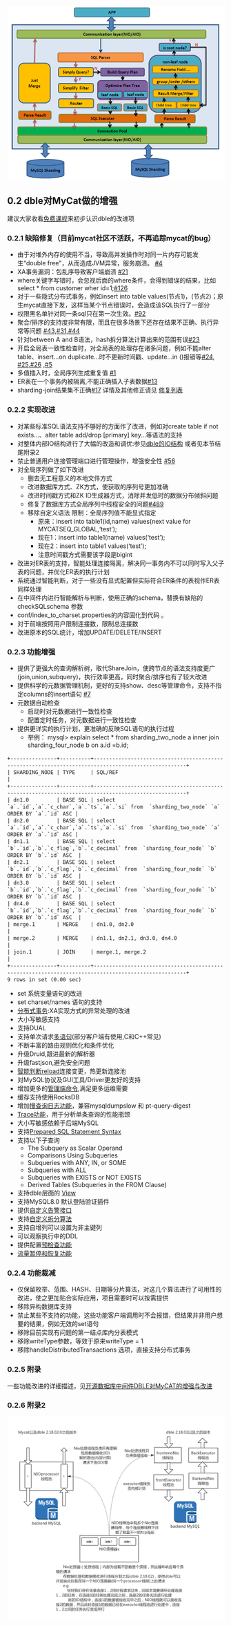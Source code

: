 ![dble](.pics/architecture.PNG)

## 0.2 dble对MyCat做的增强

建议大家收看[免费课程](http://edu.itpub.net/course/10225.html)来初步认识dble的改进项

### 

### 0.2.1 缺陷修复（目前mycat社区不活跃，不再追踪mycat的bug）

- 由于对堆外内存的使用不当，导致高并发操作时对同一片内存可能发生“double free"，从而造成JVM异常，服务崩溃。 [#4](https://github.com/actiontech/dble/issues/4)
- XA事务漏洞：包乱序导致客户端崩溃 [#21](https://github.com/actiontech/dble/issues/21)
- where关键字写错时，会忽视后面的where条件，会得到错误的结果，比如select * from customer wher id=1;[#126](https://github.com/actiontech/dble/issues/126)
- 对于一些隐式分布式事务，例如insert into table values(节点1)，(节点2)；原生mycat直接下发，这样当某个节点错误时，会造成该SQL执行了一部分
- 权限黑名单针对同一条sql只在第一次生效。[#92](https://github.com/actiontech/dble/issues/92)
- 聚合/排序的支持度非常有限，而且在很多场景下还存在结果不正确、执行异常等问题 [#43](https://github.com/actiontech/dble/issues/43),[#31](https://github.com/actiontech/dble/issues/31),[#44](https://github.com/actiontech/dble/issues/44)
- 针对between A and B语法，hash拆分算法计算出来的范围有误[#23](https://github.com/actiontech/dble/issues/23)
- 开启全局表一致性检查时，对全局表的处理存在诸多问题，例如不能alter table、insert...on duplicate...时不更新时间戳、update...in ()报错等[#24](https://github.com/actiontech/dble/issues/24), [#25](https://github.com/actiontech/dble/issues/25),[#26](https://github.com/actiontech/dble/issues/26) ,[#5](https://github.com/actiontech/dble/issues/5)
- 多值插入时，全局序列生成重复值 [#1](https://github.com/actiontech/dble/issues/1)
- ER表在一个事务内被隔离,不能正确插入子表数据[#13](https://github.com/actiontech/dble/issues/13)
- sharding-join结果集不正确[#17](https://github.com/actiontech/dble/issues/17)
   详情及其他修正请见 [修复列表](https://github.com/actiontech/dble/issues?q=is%3Aissue+label%3AMyCAT-issue)

### 

### 0.2.2 实现改进

- 对某些标准SQL语法支持不够好的方面作了改进，例如对create table if not exists...、alter table add/drop [primary] key...等语法的支持
- 对整体内部IO结构进行了大幅的改造和调优:参见[dble的IO结构](https://github.com/actiontech/dble-docs-cn/blob/master/0.overview/pic/dble_IO_cn.png) 或者见本节结尾附录2
- 禁止普通用户连接管理端口进行管理操作，增强安全性 [#56](https://github.com/actiontech/dble/issues/56)
- 对全局序列做了如下改进
  - 删去无工程意义的本地文件方式
  - 改进数据库方式、ZK方式，使获取的序列号更加准确
  - 改进时间戳方式和ZK ID生成器方式，消除并发低时的数据分布倾斜问题
  - 修复了数据库方式全局序列中线程安全的问题[#489](https://github.com/actiontech/dble/issues/489)
  - 移除自定义语法   限制：全局序列值不能显式指定
    - 原来：insert into table1(id,name) values(next value for MYCATSEQ_GLOBAL,‘test’);
    - 现在1：insert into table1(name) values(‘test’);
    - 现在2：insert into table1 values(‘test’);
    - 注意时间戳方式需要该字段是bigint
- 改进对ER表的支持，智能处理连接隔离，解决同一事务内不可以同时写入父子表的问题，并优化ER表的执行计划
- 系统通过智能判断，对于一些没有显式配置但实际符合ER条件的表视作ER表同样处理
- 在中间件内进行智能解析与判断，使用正确的schema，替换有缺陷的checkSQLschema 参数
- conf/index_to_charset.properties的内容固化到代码 。
- 对于前端按照用户限制连接数，限制总连接数
- 改进原本的SQL统计，增加UPDATE/DELETE/INSERT

### 

### 0.2.3 功能增强

- 提供了更强大的查询解析树，取代ShareJoin，使跨节点的语法支持度更广(join,union,subquery)，执行效率更高，同时聚合/排序也有了较大改进
- 提供科学的元数据管理机制，更好的支持show、desc等管理命令，支持不指定columns的insert语句 [#7](https://github.com/actiontech/dble/issues/7)
- 元数据自动检查
  - 启动时对元数据进行一致性检查
  - 配置定时任务，对元数据进行一致性检查
- 提供更详实的执行计划，更准确的反映SQL语句的执行过程
  - 举例： mysql> explain select * from sharding_two_node a inner join sharding_four_node b on a.id =b.id;

```
+---------------+----------+----------------------------------------------------------------------------------------------------+
| SHARDING_NODE | TYPE     | SQL/REF                                                                                            |
+---------------+----------+----------------------------------------------------------------------------------------------------+
| dn1.0         | BASE SQL | select `a`.`id`,`a`.`c_char`,`a`.`ts`,`a`.`si` from  `sharding_two_node` `a` ORDER BY `a`.`id` ASC |
| dn2.0         | BASE SQL | select `a`.`id`,`a`.`c_char`,`a`.`ts`,`a`.`si` from  `sharding_two_node` `a` ORDER BY `a`.`id` ASC |
| dn1.1         | BASE SQL | select `b`.`id`,`b`.`c_flag`,`b`.`c_decimal` from  `sharding_four_node` `b` ORDER BY `b`.`id` ASC  |
| dn2.1         | BASE SQL | select `b`.`id`,`b`.`c_flag`,`b`.`c_decimal` from  `sharding_four_node` `b` ORDER BY `b`.`id` ASC  |
| dn3.0         | BASE SQL | select `b`.`id`,`b`.`c_flag`,`b`.`c_decimal` from  `sharding_four_node` `b` ORDER BY `b`.`id` ASC  |
| dn4.0         | BASE SQL | select `b`.`id`,`b`.`c_flag`,`b`.`c_decimal` from  `sharding_four_node` `b` ORDER BY `b`.`id` ASC  |
| merge.1       | MERGE    | dn1.0, dn2.0                                                                                       |
| merge.2       | MERGE    | dn1.1, dn2.1, dn3.0, dn4.0                                                                         |
| join.1        | JOIN     | merge.1, merge.2                                                                                   |
+---------------+----------+----------------------------------------------------------------------------------------------------+
9 rows in set (0.00 sec)
```

- set 系统变量语句的改进
- set charset/names 语句的支持
- [分布式事务](https://github.com/actiontech/dble-docs-cn/blob/master/2.Function/2.05_distribute_transaction.md):XA实现方式的异常处理的改进
- 大小写敏感支持
- 支持DUAL
- 支持单次请求[多语句](https://github.com/actiontech/dble-docs-cn/blob/master/4.Protocol/4.3_Text_Protocol.md#4311--multi-statement)(部分客户端有使用,C和C++常见)
- 不断丰富的路由规则优化和条件优化
- 升级Druid,跟进最新的解析器
- 升级fastjson,避免安全问题
- [智能判断reload](https://github.com/actiontech/dble-docs-cn/blob/master/2.Function/2.19_reload_diff.md)连接变更，热更新连接池
- 对MySQL协议及GUI工具/Driver更友好的支持
- 增加更多的[管理端命令](https://github.com/actiontech/dble-docs-cn/blob/master/2.Function/2.01_manager_cmd.md),满足更多运维需要
- 缓存支持使用RocksDB
- 增加[慢查询日志功能](https://github.com/actiontech/dble-docs-cn/blob/master/2.Function/2.20_slow_query_log.md)，兼容mysqldumpslow 和 pt-query-digest
- [Trace功能](https://github.com/actiontech/dble-docs-cn/blob/master/2.Function/2.21_query_trace.md)，用于分析单条查询的性能瓶颈
- 大小写敏感依赖于后端MySQL
- 支持[Prepared SQL Statement Syntax](https://github.com/actiontech/dble-docs-cn/blob/master/3.SQL_Syntax/3.3_Prepared_SQL_Syntax.md)
- 支持以下子查询
  - The Subquery as Scalar Operand
  - Comparisons Using Subqueries
  - Subqueries with ANY, IN, or SOME
  - Subqueries with ALL
  - Subqueries with EXISTS or NOT EXISTS
  - Derived Tables (Subqueries in the FROM Clause)
- 支持dble层面的 [View](https://github.com/actiontech/dble-docs-cn/blob/master/3.SQL_Syntax/3.1_DDL/3.1.2_DDL%26View_Syntax.md)
- 支持MySQL8.0 默认登陆验证插件
- 提供[自定义告警接口](https://github.com/actiontech/dble-docs-cn/blob/master/0.overview/1.config_file/1.11_customized_alert.md)
- 支持[自定义拆分算法](https://github.com/actiontech/dble-docs-cn/blob/master/0.overview/1.config_file/1.09_dble_route_function_spec.md)
- 支持自增列可以设置为非主键列
- 可以观察执行中的DDL
- 提供配置[预检查功能](https://github.com/actiontech/dble-docs-cn/blob/master/2.Function/2.1_manager_cmd/2.1.13_dryrun.md)
- [流量暂停和恢复功能](https://github.com/actiontech/dble-docs-cn/blob/master/2.Function/2.1_manager_cmd/2.1.14_pause_resume.md)

### 

### 0.2.4 功能裁减

- 仅保留枚举、范围、HASH、日期等分片算法，对这几个算法进行了可用性的改进，使之更加贴合实际应用，项目需要时可以按需提供
- 移除异构数据库支持
- 禁止某些不支持的功能，这些功能客户端调用时不会报错，但结果并非用户想要的结果，例如无效的set语句
- 移除目前实现有问题的第一结点库内分表模式
- 移除writeType参数，等效于原来writeType = 1
- 移除handleDistributedTransactions 选项，直接支持分布式事务

### 

### 0.2.5 附录

一些功能改进的详细描述，见[开源数据库中间件DBLE对MyCAT的增强与改进](https://github.com/actiontech/dble-docs-cn/blob/master/0.overview/doc/DBLE_enhance_for_MyCAT.pdf)

### 

### 0.2.6 附录2

[![dble的IO结构](.pics/dble_IO_cn.png)](https://github.com/actiontech/dble-docs-cn/blob/master/0.overview/pic/dble_IO_cn.png)